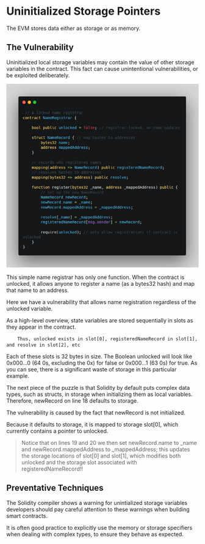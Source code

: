 # Uninitialized Storage Pointers

The EVM stores data either as storage or as memory.

The Vulnerability
-

Uninitialized local storage variables may contain the value of other storage variables in the contract. This fact can cause unintentional vulnerabilities, or be exploited deliberately.

![Alt text](image/Uninitialized%20storage%20pointers/name_registrar.png)

This simple name registrar has only one function. When the contract is unlocked, it allows anyone to register a name (as a bytes32 hash) and map that name to an address.

Here we have a vulnerability that allows name registration regardless of the unlocked variable.

As a high-level overview, state variables are stored sequentially in slots as they appear in the contract.

        Thus, unlocked exists in slot[0], registeredNameRecord in slot[1], and resolve in slot[2], etc

Each of these slots is 32 bytes in size. The
Boolean unlocked will look like 0x000...0 (64 0s, excluding the 0x) for false or 0x000...1 (63 0s) for true. As you can see, there is a significant waste of storage in this particular example.

The next piece of the puzzle is that Solidity by default puts complex data types, such as structs, in storage when initializing them as local variables. Therefore, newRecord on line 18 defaults to storage.

The vulnerability is caused by the fact that newRecord is not initialized.

Because it defaults to storage, it is mapped to storage slot[0], which currently contains a pointer to unlocked.

> Notice that on lines 19 and 20 we then set
newRecord.name to _name and newRecord.mappedAddress to _mappedAddress; this updates the storage locations of slot[0] and slot[1], which modifies both unlocked and the storage slot associated with registeredNameRecord!!

Preventative Techniques
-

The Solidity compiler shows a warning for unintialized storage variables developers should pay careful attention to these warnings when building smart contracts.

It is often good practice to explicitly use the memory or storage specifiers when dealing with complex types, to ensure they behave as expected.